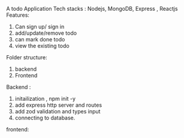 A todo Application
Tech stacks : Nodejs, MongoDB, Express , Reactjs
Features:
1. Can sign up/ sign in
2. add/update/remove todo
3. can mark done todo
4. view the existing todo

Folder structure:
1. backend 
2. Frontend

Backend : 
1. initailization , npm init -y
2. add express http server and routes
3. add zod validation and types input 
4. connecting to database. 

frontend:
